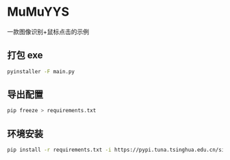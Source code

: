 # MuMuYYS
一款图像识别+鼠标点击的示例

## 打包 exe
```bash
pyinstaller -F main.py
````

## 导出配置
```bash
pip freeze > requirements.txt
```

## 环境安装
```bash
pip install -r requirements.txt -i https://pypi.tuna.tsinghua.edu.cn/simple
```
